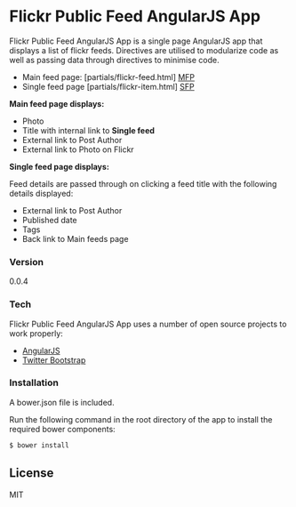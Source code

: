 # Flickr Public Feed AngularJS App

Flickr Public Feed AngularJS App is a single page AngularJS app that displays a list of flickr feeds. Directives are utilised to modularize code as well as passing data through directives to minimise code.

- Main feed page: [partials/flickr-feed.html] [MFP]
- Single feed page [partials/flickr-item.html] [SFP]


**Main feed page displays:**

  - Photo
  - Title with internal link to **Single feed**
  - External link to Post Author
  - External link to Photo on Flickr 


**Single feed page displays:**

Feed details are passed through on clicking a feed title with the following details displayed:

  - External link to Post Author
  - Published date
  - Tags
  - Back link to Main feeds page




### Version
0.0.4

### Tech

Flickr Public Feed AngularJS App uses a number of open source projects to work properly:

* [AngularJS]
* [Twitter Bootstrap]


### Installation

A bower.json file is included.

Run the following command in the root directory of the app to install the required bower components:

```sh
$ bower install
```

License
----

MIT

 [AngularJS]: <http://angularjs.org>
 [Twitter Bootstrap]: <http://twitter.github.com/bootstrap/>

 [MFP]: <https://github.com/chrisj-skinner/Flickr-Public-Feed-AngularJS-App/blob/master/partials/flickr-feed.html>
 [SFP]: <https://github.com/chrisj-skinner/Flickr-Public-Feed-AngularJS-App/blob/master/partials/flickr-item.html>
